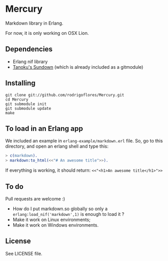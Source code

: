 # Mercury

Markdown library in Erlang. 

For now, it is only working on OSX Lion. 

## Dependencies

* Erlang nif library
* [Tanoku's Sundown](https://github.com/tanoku/sundown) (which is already included as a gitmodule)

## Installing
    git clone git://github.com/rodrigoflores/Mercury.git
    cd Mercury
    git submodule init
    git submodule update 
    make

## To load in an Erlang app

We included an example in `erlang-example/markdown.erl` file. So, go to this directory, and open an erlang shell and type this:

```erlang
> c(markdown).
> markdown:to_html(<<"# An awesome title">>).
```

If everything is working, it should return: `<<"<h1>An awesome title</h1>">>`

## To do

Pull requests are welcome :)

* How do I put markdown.so globally so only a `erlang:load_nif('markdown',1)` is enough to load it ?
* Make it work on Linux environments;
* Make it work on Windows environments.

## License

See LICENSE file.
